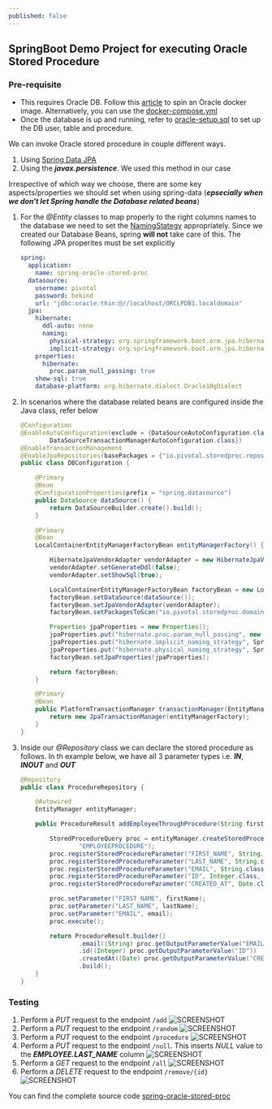 ```yaml
---
published: false
---
```

## SpringBoot Demo Project for executing Oracle Stored Procedure

### Pre-requisite
- This requires Oracle DB. Follow this [article](https://medium.com/@brunoborges/setting-up-database-servers-for-development-on-mac-os-x-using-docker-b7f2fad056f3) to  spin an Oracle docker image. Alternatively, you can use the [docker-compose.yml](https://github.com/aniruthmp/spring-oracle-stored-proc/blob/master/src/main/docker/docker-compose.yml) 
- Once the database is up and running, refer to [oracle-setup.sql](https://github.com/aniruthmp/spring-oracle-stored-proc/blob/master/docs/oracle-setup.sql) to set up the DB user, table and procedure.

We can invoke Oracle stored procedure in couple different ways.

1. Using [Spring Data JPA](https://github.com/spring-projects/spring-data-examples/tree/master/jpa/jpa21)
1. Using the _**javax.persistence**_. We used this method in our case

Irrespective of which way we choose, there are some key aspects/properties we should set when using spring-data (_**epsecially when we don't let Spring handle the Database related beans**_)

1. For the _@Entity_ classes to map properly to the right columns names to the database we need to set the [NamingStategy](https://docs.jboss.org/hibernate/orm/5.0/userguide/html_single/Hibernate_User_Guide.html#naming) appropriately. Since we created our Database Beans, spring **will not** take care of this. The following JPA properites must be set explicitly

    ```yml
    spring:
      application:
        name: spring-oracle-stored-proc
      datasource:
        username: pivotal
        password: bekind
        url: "jdbc:oracle:thin:@//localhost/ORCLPDB1.localdomain"
      jpa:
        hibernate:
          ddl-auto: none
          naming:
            physical-strategy: org.springframework.boot.orm.jpa.hibernate.SpringPhysicalNamingStrategy
            implicit-strategy: org.springframework.boot.orm.jpa.hibernate.SpringImplicitNamingStrategy
        properties:
          hibernate:
            proc.param_null_passing: true
        show-sql: true
        database-platform: org.hibernate.dialect.Oracle10gDialect
    ```
1. In scenarios where the database related beans are configured inside the Java class, refer below

    ```java
    @Configuration
    @EnableAutoConfiguration(exclude = {DataSourceAutoConfiguration.class, HibernateJpaAutoConfiguration.class,
            DataSourceTransactionManagerAutoConfiguration.class})
    @EnableTransactionManagement
    @EnableJpaRepositories(basePackages = {"io.pivotal.storedproc.repository"})
    public class DBConfiguration {
    
        @Primary
        @Bean
        @ConfigurationProperties(prefix = "spring.datasource")
        public DataSource dataSource() {
            return DataSourceBuilder.create().build();
        }
    
        @Primary
        @Bean
        LocalContainerEntityManagerFactoryBean entityManagerFactory() {
    
            HibernateJpaVendorAdapter vendorAdapter = new HibernateJpaVendorAdapter();
            vendorAdapter.setGenerateDdl(false);
            vendorAdapter.setShowSql(true);
    
            LocalContainerEntityManagerFactoryBean factoryBean = new LocalContainerEntityManagerFactoryBean();
            factoryBean.setDataSource(dataSource());
            factoryBean.setJpaVendorAdapter(vendorAdapter);
            factoryBean.setPackagesToScan("io.pivotal.storedproc.domain");
    
            Properties jpaProperties = new Properties();
            jpaProperties.put("hibernate.proc.param_null_passing", new Boolean(true));
            jpaProperties.put("hibernate.implicit_naming_strategy", SpringImplicitNamingStrategy.class.getName());
            jpaProperties.put("hibernate.physical_naming_strategy", SpringPhysicalNamingStrategy.class.getName());
            factoryBean.setJpaProperties(jpaProperties);
    
            return factoryBean;
        }
    
        @Primary
        @Bean
        public PlatformTransactionManager transactionManager(EntityManagerFactory entityManagerFactory) {
            return new JpaTransactionManager(entityManagerFactory);
        }
    }
    ```
1. Inside our _@Repository_ class we can declare the stored procedure as follows. In th example below, we have all 3 parameter types i.e. _**IN**_, _**INOUT**_ and _**OUT**_

    ```java
    @Repository
    public class ProcedureRepository {
    
        @Autowired
        EntityManager entityManager;
    
        public ProcedureResult addEmployeeThroughProcedure(String firstName, String lastName, String email) {
    
            StoredProcedureQuery proc = entityManager.createStoredProcedureQuery(
                    "EMPLOYEEPROCEDURE");
            proc.registerStoredProcedureParameter("FIRST_NAME", String.class, ParameterMode.IN);
            proc.registerStoredProcedureParameter("LAST_NAME", String.class, ParameterMode.IN);
            proc.registerStoredProcedureParameter("EMAIL", String.class, ParameterMode.INOUT);
            proc.registerStoredProcedureParameter("ID", Integer.class, ParameterMode.OUT);
            proc.registerStoredProcedureParameter("CREATED_AT", Date.class, ParameterMode.OUT);
    
            proc.setParameter("FIRST_NAME", firstName);
            proc.setParameter("LAST_NAME", lastName);
            proc.setParameter("EMAIL", email);
            proc.execute();
    
            return ProcedureResult.builder()
                    .email((String) proc.getOutputParameterValue("EMAIL"))
                    .id((Integer) proc.getOutputParameterValue("ID"))
                    .createdAt((Date) proc.getOutputParameterValue("CREATED_AT"))
                    .build();
        }
    }
    ```

### Testing

1. Perform a _PUT_ request to the endpoint `/add` ![SCREENSHOT](/images/osp/add.png)
1. Perform a _PUT_ request to the endpoint `/random` ![SCREENSHOT](/images/osp/random.png)
1. Perform a _PUT_ request to the endpoint `/procedure` ![SCREENSHOT](/images/osp/procedure.png)
1. Perform a _PUT_ request to the endpoint `/null`. This inserts _NULL_ value to the _**EMPLOYEE.LAST_NAME**_ column ![SCREENSHOT](/images/osp/null.png)
1. Perform a _GET_ request to the endpoint `/all` ![SCREENSHOT](/images/osp/all.png)
1. Perform a _DELETE_ request to the endpoint `/remove/{id}` ![SCREENSHOT](/images/osp/remove.png)

You can find the complete source code [spring-oracle-stored-proc](https://github.com/aniruthmp/spring-oracle-stored-proc.git)

